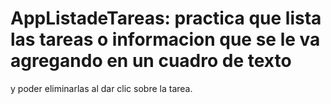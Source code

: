 # AppListadeTareas: practica que lista las tareas o informacion que se le va  agregando en  un cuadro de texto
y poder eliminarlas al dar clic sobre la tarea.
